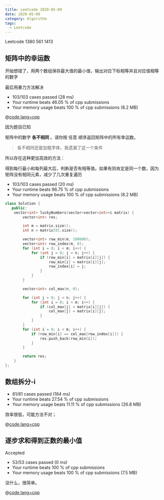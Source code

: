 ```yaml
---
title: Leetcode 2020-05-09
date: 2020-05-09
category: Algorithm
tags:
  - Leetcode
---
```


Leetcode 1380 561 1413

<!-- more -->

## 矩阵中的幸运数

开始想错了，用两个数组保存最大值的最小值，输出对应下标相等并且对应值相等的数字

最后用暴力方法解决

- 103/103 cases passed (28 ms)
- Your runtime beats 46.05 % of cpp submissions
- Your memory usage beats 100 % of cpp submissions (8.2 MB)

@[code lang=cpp](@/code/leetcode/1380.矩阵中的幸运数.cpp/)


因为题目已知

矩阵中的数字 **各不相同** 。请你按 任意 顺序返回矩阵中的所有幸运数。

> 各不相同还是加粗字体，我遗漏了这一个条件

所以存在这种更加高效的方法：

得到每行最小和每列最大后，判断是否有相等值。如果有则肯定是同一个数，因为矩阵没有相同元素，减少了几次重复遍历

- 103/103 cases passed (20 ms)
- Your runtime beats 96.75 % of cpp submissions
- Your memory usage beats 100 % of cpp submissions (8.2 MB)

```cpp
class Solution {
   public:
    vector<int> luckyNumbers(vector<vector<int>>& matrix) {
        vector<int> res;

        int m = matrix.size();
        int n = matrix[0].size();

        vector<int> row_min(m, 100000);
        vector<int> row_index(m, 0);
        for (int i = 0; i < m; i++) {
            for (int j = 0; j < n; j++) {
                if (row_min[i] > matrix[i][j]) {
                    row_min[i] = matrix[i][j];
                    row_index[i] = j;
                }
            }
        }

        vector<int> col_max(n, 0);

        for (int j = 0; j < n; j++) {
            for (int i = 0; i < m; i++) {
                if (col_max[j] < matrix[i][j]) {
                    col_max[j] = matrix[i][j];
                }
            }
        }
        for (int i = 0; i < m; i++) {
            if (row_min[i] == col_max[row_index[i]]) {
                res.push_back(row_min[i]);
            }
        }

        return res;
    }
};
```

## 数组拆分-i

- 81/81 cases passed (164 ms)
- Your runtime beats 27.54 % of cpp submissions
- Your memory usage beats 11.11 % of cpp submissions (26.8 MB)

效率很低，可能方法不对；

@[code lang=cpp](@/code/leetcode/561.数组拆分-i.cpp/)


## 逐步求和得到正数的最小值

Accepted
- 53/53 cases passed (0 ms)
- Your runtime beats 100 % of cpp submissions
- Your memory usage beats 100 % of cpp submissions (7.5 MB)

没什么，很简单。

@[code lang=cpp](@/code/leetcode/1413.逐步求和得到正数的最小值.cpp/)



